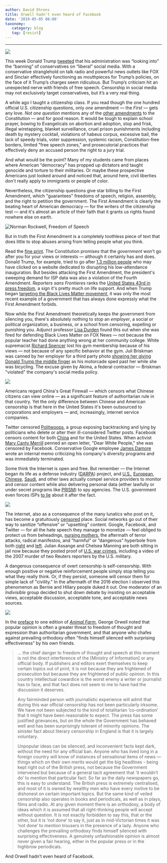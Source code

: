 ```yaml
---
author: David Ehrens
title: Orwell hadn’t even heard of Facebook
date: '2019-05-05 08:00'
taxonomy:
   category: blog
   tag: [resist]
---
```

---

![](censorship.jpg)

This week Donald Trump [tweeted](https://www.politico.com/story/2019/05/03/trump-twitter-facebook-conservatives-banning-1301505) that his administration was “looking into” the “banning” of conservatives on “liberal” social media. With a conservative stranglehold on talk radio and powerful news outlets like FOX and Sinclair effectively functioning as mouthpieces for Trump’s policies, on the face of it Trump’s charges seem ridiculous. But Trump’s criticism hit an unexpected nerve with friends of free speech. Censorship in social media may not exclusively target conservatives, but it’s a very real thing. 

A while ago I taught a citizenship class. If you read though the one hundred official U.S. citizenship questions, only *one* amendment — the *First* — gets any love. *Not one question* mentions any of the [other amendments](http://billofrightsinstitute.org/founding-documents/bill-of-rights/) to the Constitution — and for good reason. It would be tough to explain school prayer, bowing to Evangelicals on abortion and adoption, stop and frisk, illegal wiretapping, blanket surveillance, cruel prison punishments including death by mystery cocktail, violations of habeus corpus, excessive bail, the lack of speedy trials, voter suppression, systemic racism, Constitution-free borders, limited "free speech zones," and prosecutorial practices that effectively deny an accused person the right to a jury trial. 

And what would be the point? Many of my students came from places where American “democracy" has propped up dictators and taught genocide and torture to their militaries. Or maybe these prospective Americans just looked around and noticed that, around here, civil liberties don't really apply to immigrants or people of color.

Nevertheless, the citizenship questions give star billing to the First Amendment, which "guarantees" freedoms of speech, religion, assembly, and the right to petition the government. The First Amendment is clearly the beating heart of American democracy — for the writers of the citizenship test — and it's almost an article of their faith that it grants us rights found nowhere else on earth. 

![Norman Rockwell, Freedom of Speech](speech.jpg)

But in truth the First Amendment is a completely toothless piece of text that does little to stop abuses arising from telling people what you think.

Read the [fine print](https://www.law.cornell.edu/constitution/first_amendment). The Constitution promises that the *government* won't go after you for your views or interests — although it certainly has and does. Donald Trump, for example, tried to go after [1.3 million people](https://www.aclu.org/blog/privacy-technology/internet-privacy/sweeping-search-warrant-targets-anti-trump-website-clear) who may have clicked on a website dedicated to disrupting his low-attendance inauguration. But besides attacking the First Amendment, the president's sweeping demand for ISP data was also a violation of the Fourth Amendment. *Reporters sans Frontiere*s ranks the [United States 43rd in press freedom](https://rsf.org/en/united-states), a sign it's pretty much on life support. And when Trump began [targeting the Black Lives Matter movement](https://www.cnn.com/2016/07/18/politics/donald-trump-black-lives-matter/index.html), it was only the most recent example of a government that has always done expressly what the First Amendment forbids.

Now while the First Amendment theoretically keeps the government from silencing you, there's absolutely nothing to stop an *employer*, a social or political organization, a business, or a school from censoring, expelling or punishing you. Adjunct professor [Lisa Durden](http://www.chronicle.com/blogs/ticker/adjunct-says-she-was-suspended-following-appearance-on-tucker-carlson-tonight/119011) found this out when she was fired for defending Black Lives Matter on FOX News — not because the popular teacher had done anything wrong at her community college. White supremacist [Richard Spencer](http://thehill.com/blogs/blog-briefing-room/news/334424-richard-spencer-loses-gym-membership-after-confrontation) lost his gym membership because of his views — not because of any specific behavior at the gym. Juli Briskman was canned by her employer for a third party photo [showing her giving Donald Trump the middle finger](https://www.huffingtonpost.com/entry/woman-flips-off-donald-trump-fired_us_59fe0ab4e4b0c9652fffa484) as his motorcade sped past her while she was bicycling. The excuse given by Akima, a federal contractor — Briskman "violated" the company's social media policy.

![](censored.jpg)

Americans regard China's Great Firewall — which censors what Chinese citizens can view online — as a significant feature of authoritarian rule in that country. Yet the only difference between Chinese and American censorship is that here in the United States it's been outsourced to corporations and employers — and, increasingly, internet service companies.

Twitter censored [Politwoops](https://nakedsecurity.sophos.com/2015/08/26/twitter-muzzles-politwoops-politician-tracking-accounts/), a group exposing backtracking and lying by politicians who delete or alter their ill-considered Twitter posts. Facebook censors content for both [China](http://abcnews.go.com/International/facebook-built-censorship-tool-part-chinese-expansion-effort/story?id=43740601) and for the United States. When activist [Mary Canty Merrill](https://www.revealnews.org/article/how-activists-of-color-lose-battles-against-facebooks-moderator-army/) penned an open letter, "Dear White People," she was censored by Facebook. Conservative Google employee [James Damore](https://www.wired.com/story/internal-messages-james-damore-google-memo/) wrote an internal memo criticizing his company's diversity programs and was immediately terminated.

Some think the Internet is open and free. But remember — the Internet began its life as a defense industry ([DARPA](https://www.darpa.mil/about-us/timeline/arpanet)) project, and [U.S.](https://www.aclu.org/other/online-censorship-states), [European](https://www.nytimes.com/2017/06/12/opinion/making-google-the-censor.html), [Chinese](https://www.cfr.org/backgrounder/media-censorship-china), [Saudi](https://www.bloomberg.com/news/articles/2008-11-12/internet-censorship-saudi-style), and other laws actually compel service providers to monitor and censor content while also delivering personal data (either lawfully or under secret programs like [PRISM](https://www.washingtonpost.com/news/wonk/wp/2013/06/12/heres-everything-we-know-about-prism-to-date/?noredirect=on&utm_term=.cddbecce2e67)) to spy agencies. The U.S. government even forces ISPs [to lie](https://www.washingtonpost.com/business/technology/google-challenges-us-gag-order-citing-first-amendment/2013/06/18/96835c72-d832-11e2-a9f2-42ee3912ae0e_story.html) about it after the fact.

![](censored2.jpg)

The internet, also as a consequence of the many lunatics who post on it, has become a gratuitously [censored](https://onlinecensorship.org/) place. Social networks go out of their way to sanitize “offensive” or “upsetting” content. Google, Facebook, and Twitter — for all the hate speech they manage to monetize — feel obliged to protect us from beheadings, [nursing mothers](https://www.cbc.ca/news/technology/social-media-censorship-report-1.3862266), the aftermath of terror attacks, radical manifestos, and “harmful” or “dangerous” hyperbole from both [right](https://www.usatoday.com/story/news/politics/2019/05/04/donald-trump-attacks-twitter-facebook-james-woods-banned/1102418001/) and [left](https://www.truthdig.com/articles/the-silencing-of-dissent/). Julian Assange and Chelsea Manning are both sitting in jail now because they posted proof of [U.S. war crimes](https://en.wikipedia.org/wiki/July_12,_2007,_Baghdad_airstrike), including a video of the 2007 murder of two Reuters reporters by the U.S. military.

A dangerous consequence of overt censorship is self-censorship. With enough positive or negative reinforcement people simply stop telling you what they really think. Or, if they persist, someone will censor them for simple lack of "civility." In the aftermath of the 2016 election I observed this phenomenon as Bernie and Hillary people duked it out. One moderator of an *Indivisible* group decided to shut down debate by insisting on acceptable views, acceptable discussion, acceptable tone, and acceptable news sources.

![](indivisible.jpg)

In the [preface](http://orwell.ru/library/novels/Animal_Farm/english/efp_go) to one edition of *[Animal Farm](https://www.goodreads.com/book/show/170448.Animal_Farm)*, George Orwell noted that popular opinion is often a greater threat to freedom of thought and expression than authoritarian government, and that anyone who chafes against prevailing orthodoxy often "finds himself silenced with surprising effectiveness” by his own friends.

> ... the chief danger to freedom of thought and speech at this moment is not the direct interference of the [Ministry of Information] or any official body. If publishers and editors exert themselves to keep certain topics out of print, it is not because they are frightened of prosecution but because they are frightened of public opinion. In this country intellectual cowardice is the worst enemy a writer or journalist has to face, and that fact does not seem to me to have had the discussion it deserves.
>
> Any fairminded person with journalistic experience will admit that during this war official censorship has not been particularly irksome. We have not been subjected to the kind of totalitarian ‘co-ordination’ that it might have been reasonable to expect. The press has some justified grievances, but on the whole the Government has behaved well and has been surprisingly tolerant of minority opinions. The sinister fact about literary censorship in England is that it is largely voluntary.
>
> Unpopular ideas can be silenced, and inconvenient facts kept dark, without the need for any official ban. Anyone who has lived long in a foreign country will know of instances of sensational items of news — things which on their own merits would get the big headlines - being kept right out of the British press, not because the Government intervened but because of a general tacit agreement that ‘it wouldn’t do’ to mention that particular fact. So far as the daily newspapers go, this is easy to understand. The British press is extremely centralised, and most of it is owned by wealthy men who have every motive to be dishonest on certain important topics. But the same kind of veiled censorship also operates in books and periodicals, as well as in plays, films and radio. At any given moment there is an orthodoxy, a body of ideas which it is assumed that all right-thinking people will accept without question. It is not exactly forbidden to say this, that or the other, but it is ‘not done’ to say it, just as in mid-Victorian times it was ‘not done’ to mention trousers in the presence of a lady. Anyone who challenges the prevailing orthodoxy finds himself silenced with surprising effectiveness. A genuinely unfashionable opinion is almost never given a fair hearing, either in the popular press or in the highbrow periodicals.

And Orwell hadn’t even heard of Facebook.

